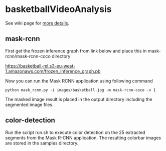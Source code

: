 # basketballVideoAnalysis

See wiki page for [more details](https://github.com/stephanj/basketballVideoAnalysis/wiki).

## mask-rcnn 

First get the frozen inference graph from link below and place this in mask-rcnn/mask-rcnn-coco directory

https://basketball-ml.s3-eu-west-1.amazonaws.com/frozen_inference_graph.pb

Now you can run the Mask RCNN application using following command

```
python mask_rcnn.py -i images/basketball.jpg -m mask-rcnn-coco -v 1
```

The masked image result is placed in the output directory including the segmented image files.

## color-detection

Run the script run.sh to execute color detection on the 25 extracted segments from the Mask R-CNN application.
The resulting colorbar images are stored in the samples directory.

